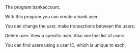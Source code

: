 The program bankaccount.

With this program you can create a bank user.

You can change the user, make transactions between the users.

Delete user. View a specific user. Also see thel list of users.

You can find users using a user ID, which is unique to each.
